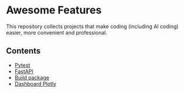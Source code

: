 # Awesome Features
This repository collects projects that make coding (including AI coding) easier, more convenient and professional.
## Contents
- [Pytest](pytest_demo)
- [FastAPI](fastapi_demo)
- [Build package](pack_libraryo)
- [Dashboard Plotly](dash-plotly)
